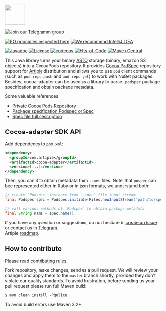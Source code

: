 <a href="http://artipie.com"><img src="https://www.artipie.com/logo.svg" width="64px" height="64px"/></a>

[![Join our Telegramm group](https://img.shields.io/badge/Join%20us-Telegram-blue?&logo=telegram&?link=http://right&link=http://t.me/artipie)](http://t.me/artipie)

[![EO principles respected here](https://www.elegantobjects.org/badge.svg)](https://www.elegantobjects.org)
[![We recommend IntelliJ IDEA](https://www.elegantobjects.org/intellij-idea.svg)](https://www.jetbrains.com/idea/)

[![Javadoc](http://www.javadoc.io/badge/com.artipie/cocoa-adapter.svg)](http://www.javadoc.io/doc/com.artipie/cocoa-adapter)
[![License](https://img.shields.io/badge/license-MIT-green.svg)](https://github.com/com.artipie/cocoa-adapter/blob/master/LICENSE.txt)
[![codecov](https://codecov.io/gh/artipie/cocoa-adapter/branch/master/graph/badge.svg)](https://codecov.io/gh/artipie/cocoa-adapter)
[![Hits-of-Code](https://hitsofcode.com/github/artipie/cocoa-adapter)](https://hitsofcode.com/view/github/artipie/cocoa-adapter)
[![Maven Central](https://img.shields.io/maven-central/v/com.artipie/cocoa-adapter.svg)](https://maven-badges.herokuapp.com/maven-central/com.artipie/cocoa-adapter)

This Java library turns your binary [ASTO](https://github.com/artipie/asto)
storage (binary, Amazon S3 objects) into a CocoaPods repository. It provides [Cocoa PodSpec](https://cocoapods.org/) 
repository support for [Artipie](https://github.com/artipie) distribution and allows you to use 
`pod` client commands (such as `pod repo push` and `pod repo get`) to work with NuGet packages. 
Besides, cocoa-adapter can be used as a library to parse `.podspec` package specification and 
obtain package metadata.

Some valuable references:
- [Private Cocoa Pods Repository](https://guides.cocoapods.org/making/private-cocoapods.html)
- [Package specification Podspec or Spec](https://guides.cocoapods.org/making/specs-and-specs-repo.html)
- [Spec file full description](https://guides.cocoapods.org/syntax/podspec.html#specification) 

## Cocoa-adapter SDK API

Add dependency to `pom.xml`:

```xml
<dependency>
  <groupId>com.artipie</groupId>
  <artifactId>cocoa-adapter</artifactId>
  <version>[...]</version>
</dependency>
```

Then, you can it to obtain metadata from `.spec` files. Note, that `pospec` can bee represented 
either in Ruby or in json formats, we understand both:

```java
// create `Podspec` instance from `.spec` file input stream
final Podspec spec = Podspec.initiate(Files.newInputStream("path/to/spec"));

// call various methods of `Podspec` to obtain package metadata
final String name = spec.name();
```

If you have any question or suggestions, do not hesitate to [create an issue](https://github.com/artipie/cocoa-adapter/issues/new) or contact us in
[Telegram](https://t.me/artipie).  
Artipie [roadmap](https://github.com/orgs/artipie/projects/3).

## How to contribute

Please read [contributing rules](https://github.com/artipie/artipie/blob/master/CONTRIBUTING.md).

Fork repository, make changes, send us a pull request. We will review
your changes and apply them to the `master` branch shortly, provided
they don't violate our quality standards. To avoid frustration, before
sending us your pull request please run full Maven build:

```
$ mvn clean install -Pqulice
```

To avoid build errors use Maven 3.2+.